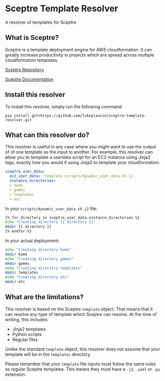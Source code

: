 # Sceptre Template Resolver
A resolver of templates for Sceptre

## What is Sceptre?

Sceptre is a template deployment engine for AWS cloudformation. It can greatly increase productivity in projects which are spread across multiple cloudformation templates.

[Sceptre Repository](https://github.com/cloudreach/sceptre)

[Sceptre Documentation](https://sceptre.cloudreach.com/latest/docs/get_started.html)

## Install this resolver

To install this resolver, simply run the following command:

`pip install git+https://github.com/lukeplausin/sceptre-template-resolver.git`

## What can this resolver do?

This resolver is useful in any case where you might want to use the output of of one template as the input to another. For example, this resolver can allow you to template a userdata script for an EC2 instance using Jinja2 tags, exactly how you would if using Jinja2 to template your cloudformation.

```yaml
sceptre_user_data:
  ec2_user_data: !template scripts/dynamic_user_data.sh.j2
  instance_directories:
  - home
  - games
  - templates
  - etc
```

In your `scripts/dynamic_user_data.sh.j2` file:
```bash
{% for directory in sceptre_user_data.instance_directories %}
echo "Creating directory {{ directory }}"
mkdir {{ directory }}
{% endfor %}
```

In your actual deployment:
```bash
echo "Creating directory home"
mkdir home
echo "Creating directory games"
mkdir games
echo "Creating directory templates"
mkdir templates
echo "Creating directory etc"
mkdir etc
```

## What are the limitations?

This resolver is based on the Sceptre `template` object. That means that it can resolve any type of template which Sceptre can resolve. At the time of writing, this includes:

- Jinja2 templates
- Python scripts
- Regular files

Unlike the standard `template` object, this resolver does not assume that your template will be in the `templates` directory.

Please remember that your `template` file inputs must follow the same rules as regular Sceptre templates. This means they must have a `.j2`, `.yaml` or `.py` extension.
